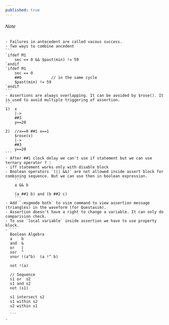 ```yaml
---
published: true
---
```

###### Note
	- Failures in antecedent are called vacous success.
	- Two ways to combine ancedent
	```
	`ifdef M1
		sec == 0 && $past(min) != 59
	`endif
	`ifdef M1
		sec == 0
		##0 			// in the same cycle 
		$past(min) != 59
	`endif
	```
	- Assertions are always overlapping. It can be avoided by $rose(). It is used to avoid multiple triggering of assertion.
	```
	1)  x 
		|->
		##3
		y==20
	
	2)	//x==0 ##1 x==1
		$rose(x)
		|->
		##3
		y==20
	```
	- After ##1 clock delay we can't use if statement but we can use ternary operator ? :
	- iff statement works only with disable block
	- Boolean operators `(|| &&)` are not allowed inside assert block for combining sequence. But we can use then in boolean expression.
		```
		a && b 
		
		(a ##1 b) and (b ##2 c)
		```
	- Add `-msgmode both` to vsim command to view assertion message (triangles) in the waveform (for Questasim).
	- Assertion doesn't have a right to change a variable. It can only do comparision check.
	- To use `local variable` inside assertion we have to use property block.
	- ```
	  Boolean Algebra
	  a    b
	  and  &
	  or   |
	  xor  ^
	  xnor !(a^b)  (a !^ b)
	  
	  not !(a) 
	  
	  // Sequence 
	  s1 or  s2 
	  s1 and s2 
	  not (s1)
	  
	  s1 intersect s2 
	  s1 within s2
	  s2 within s1
	  
	  ```
	-

